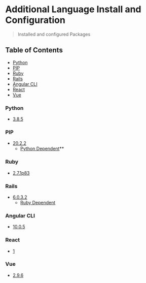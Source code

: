 # Additional Language Install and Configuration
> Installed and configured Packages

## Table of Contents
* [Python](#python)
* [PIP](#pip)
* [Ruby](#ruby)
* [Rails](#rails)
* [Angular CLI](#angular-cli)
* [React](#react)
* [Vue](#vue)

### Python
* [3.8.5](https://github.com/Cuates/centosinstall/tree/master/additionallanguage/python)

### PIP
* [20.2.2](https://github.com/Cuates/centosinstall/tree/master/additionallanguage/python)
  * [Python Dependent](https://github.com/Cuates/centosinstall/tree/master/additionallanguage/python)**

### Ruby
* [2.7.1p83](https://github.com/Cuates/centosinstall/tree/master/additionallanguage/ruby)

### Rails
* [6.0.3.2](https://github.com/Cuates/centosinstall/tree/master/additionallanguage/rails)
  * [Ruby Dependent](https://github.com/Cuates/centosinstall/tree/master/additionallanguage/ruby)

### Angular CLI
* [10.0.5](https://github.com/Cuates/centosinstall/tree/master/additionallanguage/angularcli)

### React
* [1](https://github.com/Cuates/centosinstall/tree/master/additionallanguage/react)

### Vue
* [2.9.6](https://github.com/Cuates/centosinstall/tree/master/additionallanguage/vue)
